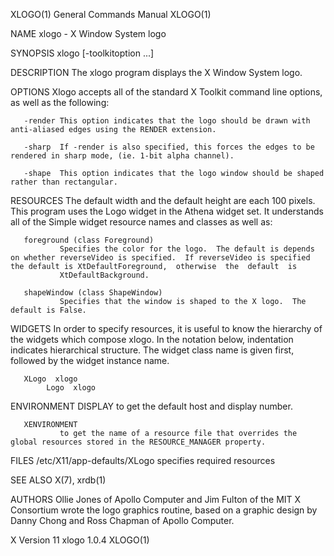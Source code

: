 XLOGO(1)                                                                                   General Commands Manual                                                                                   XLOGO(1)

NAME
       xlogo - X Window System logo

SYNOPSIS
       xlogo [-toolkitoption ...]

DESCRIPTION
       The xlogo program displays the X Window System logo.

OPTIONS
       Xlogo accepts all of the standard X Toolkit command line options, as well as the following:

       -render This option indicates that the logo should be drawn with anti-aliased edges using the RENDER extension.

       -sharp  If -render is also specified, this forces the edges to be rendered in sharp mode, (ie. 1-bit alpha channel).

       -shape  This option indicates that the logo window should be shaped rather than rectangular.

RESOURCES
       The default width and the default height are each 100 pixels.  This program uses the Logo widget in the Athena widget set.  It understands all of the Simple widget resource names and classes as well
       as:

       foreground (class Foreground)
               Specifies the color for the logo.  The default is depends on whether reverseVideo is specified.  If reverseVideo is specified the default is XtDefaultForeground,  otherwise  the  default  is
               XtDefaultBackground.

       shapeWindow (class ShapeWindow)
               Specifies that the window is shaped to the X logo.  The default is False.

WIDGETS
       In  order to specify resources, it is useful to know the hierarchy of the widgets which compose xlogo.  In the notation below, indentation indicates hierarchical structure.  The widget class name is
       given first, followed by the widget instance name.

       XLogo  xlogo
            Logo  xlogo

ENVIRONMENT
       DISPLAY to get the default host and display number.

       XENVIRONMENT
               to get the name of a resource file that overrides the global resources stored in the RESOURCE_MANAGER property.

FILES
       /etc/X11/app-defaults/XLogo
              specifies required resources

SEE ALSO
       X(7), xrdb(1)

AUTHORS
       Ollie Jones of Apollo Computer and Jim Fulton of the MIT X Consortium wrote the logo graphics routine, based on a graphic design by Danny Chong and Ross Chapman of Apollo Computer.

X Version 11                                                                                     xlogo 1.0.4                                                                                         XLOGO(1)
